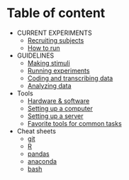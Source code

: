 # Table of content
* CURRENT EXPERIMENTS
  * [Recruiting subjects](current/recruitment.md)
  * [How to run](current/how-to-run.md)
* GUIDELINES
  * [Making stimuli](guidelines/making-stimuli.md)
  * [Running experiments](guidelines/running-exps.md)
  * [Coding and transcribing data](guidelines/coding-and-transcribing.md)
  * [Analyzing data](guidelines/analyzing-data.md) 
* Tools
  * [Hardware & software](tools/hardware-and-software.md)
  * [Setting up a computer](tools/computer-setup.md)
  * [Setting up a server](tools/server-setup.md)
  * [Favorite tools for common tasks](tools/favorites.md)
* Cheat sheets
  * [git](cheat-sheets/git.md)
  * [R](cheat-sheets/R.md)
  * [pandas](cheat-sheets/pandas.md)
  * [anaconda](cheat-sheets/anaconda.md)
  * [bash](cheat-sheets/bash.md)